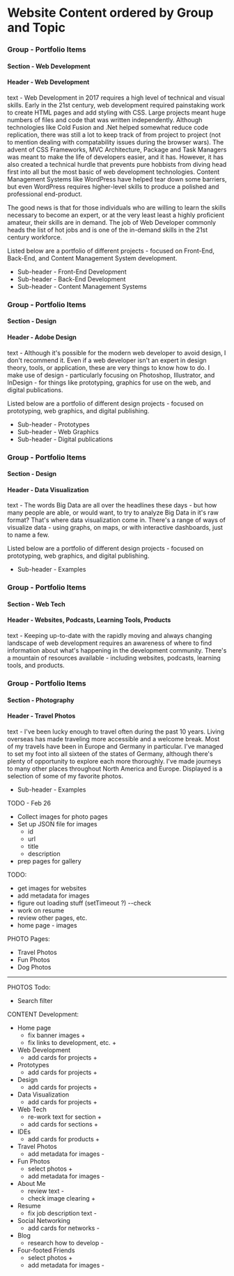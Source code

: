 # Website Content ordered by Group and Topic

### Group - Portfolio Items
#### Section - Web Development
#### Header - Web Development

text -
Web Development in 2017 requires a high level of technical and visual skills. Early in the 21st century, web development required painstaking work to create HTML pages and add styling with CSS. Large projects meant huge numbers of files and code that was written independently. Although technologies like Cold Fusion and .Net helped somewhat reduce code replication, there was still a lot to keep track of from project to project (not to mention dealing with compatability issues during the browser wars). The advent of CSS Frameworks, MVC Architecture, Package and Task Managers was meant to make the life of developers easier, and it has. However, it has also created a technical hurdle that prevents pure hobbists from diving head first into all but the most basic of web development technologies. Content Management Systems like WordPress have helped tear down some barriers, but even WordPress requires higher-level skills to produce a polished and professional end-product.

The good news is that for those individuals who are willing to learn the skills necessary to become an expert, or at the very least least a highly proficient amateur, their skills are in demand. The job of Web Developer commonly heads the list of hot jobs and is one of the in-demand skills in the 21st century workforce.

Listed below are a portfolio of different projects - focused on Front-End, Back-End, and Content Management System development.

* Sub-header - Front-End Development
* Sub-header - Back-End Development
* Sub-header - Content Management Systems

### Group - Portfolio Items
#### Section - Design
#### Header - Adobe Design

text -
Although it's possible for the modern web developer to avoid design, I don't recommend it. Even if a web developer isn't an expert in design theory, tools, or application, these are very things to know how to do. I make use of design - particularly focusing on Photoshop, Illustrator, and InDesign - for things like prototyping, graphics for use on the web, and digital publications.

Listed below are a portfolio of different design projects - focused on prototyping, web graphics, and digital publishing.

* Sub-header - Prototypes
* Sub-header - Web Graphics
* Sub-header - Digital publications

### Group - Portfolio Items
#### Section - Design
#### Header - Data Visualization

text -
The words Big Data are all over the headlines these days - but how many people are able, or would want, to try to analyze Big Data in it's raw format? That's where data visualization come in. There's a range of ways of visualize data - using graphs, on maps, or with interactive dashboards, just to name a few.

Listed below are a portfolio of different design projects - focused on prototyping, web graphics, and digital publishing.

* Sub-header - Examples

### Group - Portfolio Items
#### Section - Web Tech
#### Header - Websites, Podcasts, Learning Tools, Products

text -
Keeping up-to-date with the rapidly moving and always changing landscape of web development requires an awareness of where to find information about what's happening in the development community. There's a mountain of resources available - including websites, podcasts, learning tools, and products.

### Group - Portfolio Items
#### Section - Photography
#### Header - Travel Photos

text -
I've been lucky enough to travel often during the past 10 years. Living overseas has made traveling more accessible and a welcome break. Most of my travels have been in Europe and Germany in particular. I've managed to set my foot into all sixteen of the states of Germany, although there's plenty of opportunity to explore each more thoroughly. I've made journeys to many other places throughout North America and Europe. Displayed is a selection of some of my favorite photos.

* Sub-header - Examples

TODO - Feb 26
* Collect images for photo pages
* Set up JSON file for images
  * id
  * url
  * title
  * description
* prep pages for gallery

TODO:
* get images for websites
* add metadata for images
* figure out loading stuff (setTimeout ?) --check
* work on resume
* review other pages, etc.
* home page - images

PHOTO Pages:
* Travel Photos
* Fun Photos
* Dog Photos
---------------
PHOTOS Todo:
* Search filter

CONTENT Development:
* Home page
  * fix banner images +
  * fix links to development, etc. +
* Web Development
  * add cards for projects +
* Prototypes
  * add cards for projects +
* Design
  * add cards for projects +
* Data Visualization
  * add cards for projects +
* Web Tech
  * re-work text for section +
  * add cards for sections +
* IDEs
  * add cards for products +
* Travel Photos
  * add metadata for images -
* Fun Photos
  * select photos +
  * add metadata for images -
* About Me
  * review text -
  * check image clearing +
* Resume
  * fix job description text -
* Social Networking
  * add cards for networks -
* Blog
  * research how to develop -
* Four-footed Friends
  * select photos +
  * add metadata for images -




<!--
Blog entries - sorted by date
var map = new Map();
map.set('2-1', "foo");
map.set('0-1', "bar");
map.set('3-1', "baz");

var mapAsc = new Map([...map.entries()].sort());

=================================================

var objs = [
    { first_nom: 'Lazslo', last_nom: 'Jamf'     },
    { first_nom: 'Pig',    last_nom: 'Bodine'   },
    { first_nom: 'Pirate', last_nom: 'Prentice' }
];

objs.sort(function(a,b) {return (a.last_nom > b.last_nom) ? 1 : ((b.last_nom > a.last_nom) ? -1 : 0);} );
-->


<!-- Flowing Images - left to right

/*
	 CSS-Tricks Example
	 by Chris Coyier
	 http://css-tricks.com
*/

* { margin: 0; padding: 0; }

#photos {
   /* Prevent vertical gaps */
   line-height: 0;

   -webkit-column-count: 5;
   -webkit-column-gap:   0px;
   -moz-column-count:    5;
   -moz-column-gap:      0px;
   column-count:         5;
   column-gap:           0px;

}
#photos img {
  /* Just in case there are inline attributes */
  width: 100% !important;
  height: auto !important;
}

@media (max-width: 1200px) {
  #photos {
  -moz-column-count:    4;
  -webkit-column-count: 4;
  column-count:         4;
  }
}
@media (max-width: 1000px) {
  #photos {
  -moz-column-count:    3;
  -webkit-column-count: 3;
  column-count:         3;
  }
}
@media (max-width: 800px) {
  #photos {
  -moz-column-count:    2;
  -webkit-column-count: 2;
  column-count:         2;
  }
}
@media (max-width: 400px) {
  #photos {
  -moz-column-count:    1;
  -webkit-column-count: 1;
  column-count:         1;
  }
}

<!DOCTYPE html>
<html>

<head>
	<meta charset='UTF-8'>

	<title>Seamless Responsive Photo Grid</title>

	<link rel='stylesheet' href='css/style.css'>
</head>

<body>

<div id="demo-top-bar">

  <div id="demo-bar-inside">

    <h2 id="demo-bar-badge">
      <a href="/">CSS-Tricks Example</a>
    </h2>

    <div id="demo-bar-buttons">
      <a class='header-button' href='/13372-seamless-responsive-photo-grid/'>&larr; Back to Article</a> &nbsp; <a class='header-button' href='/examples/'>More Demos &rarr;</a>    </div>

  </div>

</div>
	<section id="photos">

		<img src='http://placekitten.com/300/343' alt=''><img src='http://placekitten.com/300/384' alt=''><img src='http://placekitten.com/300/246' alt=''><img src='http://placekitten.com/300/366' alt=''><img src='http://placekitten.com/300/283' alt=''><img src='http://placekitten.com/300/398' alt=''><img src='http://placekitten.com/300/392' alt=''><img src='http://placekitten.com/300/351' alt=''><img src='http://placekitten.com/300/392' alt=''><img src='http://placekitten.com/300/226' alt=''><img src='http://placekitten.com/300/276' alt=''><img src='http://placekitten.com/300/249' alt=''><img src='http://placekitten.com/300/240' alt=''><img src='http://placekitten.com/300/381' alt=''><img src='http://placekitten.com/300/331' alt=''><img src='http://placekitten.com/300/324' alt=''><img src='http://placekitten.com/300/305' alt=''><img src='http://placekitten.com/300/225' alt=''><img src='http://placekitten.com/300/228' alt=''><img src='http://placekitten.com/300/271' alt=''><img src='http://placekitten.com/300/231' alt=''><img src='http://placekitten.com/300/231' alt=''><img src='http://placekitten.com/300/370' alt=''><img src='http://placekitten.com/300/216' alt=''><img src='http://placekitten.com/300/386' alt=''><img src='http://placekitten.com/300/272' alt=''><img src='http://placekitten.com/300/205' alt=''><img src='http://placekitten.com/300/262' alt=''><img src='http://placekitten.com/300/208' alt=''><img src='http://placekitten.com/300/329' alt=''>
	</section>

 <style type="text/css" style="display: none !important;">
	* {
		margin: 0;
		padding: 0;
	}
	body {
		overflow-x: hidden;
	}
	#demo-top-bar {
		text-align: left;
		background: #222;
		position: relative;
		zoom: 1;
		width: 100% !important;
		z-index: 6000;
		padding: 20px 0 20px;
	}
	#demo-bar-inside {
		width: 960px;
		margin: 0 auto;
		position: relative;
		overflow: hidden;
	}
	#demo-bar-buttons {
		padding-top: 10px;
		float: right;
	}
	#demo-bar-buttons a {
		font-size: 12px;
		margin-left: 20px;
		color: white;
		margin: 2px 0;
		text-decoration: none;
		font: 14px "Lucida Grande", Sans-Serif !important;
	}
	#demo-bar-buttons a:hover,
	#demo-bar-buttons a:focus {
		text-decoration: underline;
	}
	#demo-bar-badge {
		display: inline-block;
		width: 302px;
		padding: 0 !important;
		margin: 0 !important;
		background-color: transparent !important;
	}
	#demo-bar-badge a {
		display: block;
		width: 100%;
		height: 38px;
		border-radius: 0;
		bottom: auto;
		margin: 0;
		background: url(/images/examples-logo.png) no-repeat;
		background-size: 100%;
		overflow: hidden;
		text-indent: -9999px;
	}
	#demo-bar-badge:before, #demo-bar-badge:after {
		display: none !important;
	}
</style>
</body>

-->
